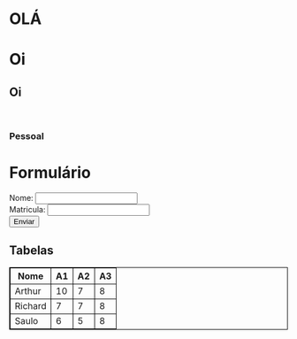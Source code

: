<!DOCTYPE html>
<html>
<body>
<h1>OLÁ</h1>
</body>
</html>

<!DOCTYPE html>
<html>
<head>
<title>Usabilidade, desenvolvimento web, mobile e jogos </title>
</head>
<body>
<h1>Oi</h1>
</body>
</html>

<!DOCTYPE html>
<html>
<head>
<title>Usabilidade, desenvolvimento web, mobile e jogos </title>
</head>
<body>
<h2>Oi</h2>
<br>
<h3>Pessoal</h3>
</body>
</html>

<body>
<h1>Formulário</h1>
<form>
<label for="nome">Nome: </label>
<input type="text" id="idnome" name="nome"><br>
<label for="matricula">Matricula: </label>
<input type="text" id="idmatricula" name="matricula"><br>
<input type="submit" value="Enviar">
</form>
</body>


<style>
table, th, td {
border:1px solid black;
}
</style>
<body>
<h2>Tabelas</h2>
<table style="width:100%">
<tr>
<th>Nome</th>
<th>A1</th>
<th>A2</th>
<th>A3</th>
</tr>
<tr>
<td>Arthur</td>
<td>10</td>
<td>7</td>
<td>8</td>
</tr>
<tr>
<td>Richard</td>
<td>7</td>
<td>7</td>
<td>8</td>
</tr>
<tr>
<td>Saulo</td>
<td>6</td>
<td>5</td>
<td>8</td>
</tr></table>
</body>
